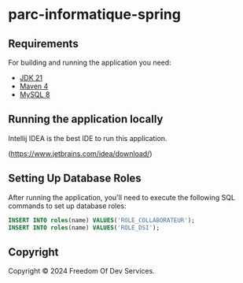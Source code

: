 # parc-informatique-spring


## Requirements

For building and running the application you need:

- [JDK 21](https://www.oracle.com/java/technologies/downloads/#jdk21-windows)
- [Maven 4](https://maven.apache.org)
- [MySQL 8](https://dev.mysql.com/downloads/mysql/)

## Running the application locally

Intellij IDEA is the best IDE to run this application.

(https://www.jetbrains.com/idea/download/)

## Setting Up Database Roles

After running the application, you'll need to execute the following SQL commands to set up database roles:

```sql
INSERT INTO roles(name) VALUES('ROLE_COLLABORATEUR');
INSERT INTO roles(name) VALUES('ROLE_DSI');
```



## Copyright

Copyright © 2024 Freedom Of Dev Services.